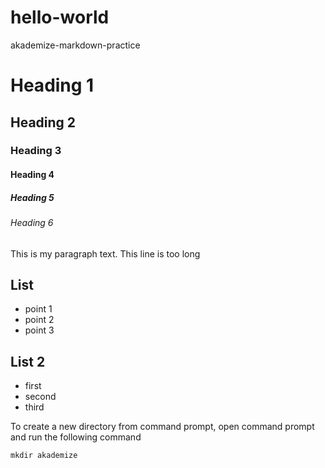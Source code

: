 # hello-world
akademize-markdown-practice

# Heading 1
 
## Heading 2
 
### Heading 3
 
#### Heading 4
 
##### Heading 5
 
###### Heading 6
 
This is my paragraph text. This line is too long
 
## List
 
- point 1
- point 2
- point 3
 
 
## List 2
* first
* second
* third
 
 
To create a new directory from command prompt, open command prompt and run the following command
 
```
mkdir akademize
```
 
